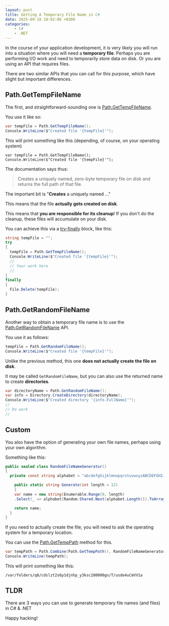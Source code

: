 ```yaml
---
layout: post
title: Getting A Temporary File Name in C#
date: 2025-09-18 10:02:06 +0300
categories:
    - C#
    - .NET
---
```


In the course of your application development, it is very likely you will run into a situation where you will need a **temporary file**. Perhaps you are performing I/O work and need to temporarily store data on disk. Or you are using an API that requires files.

There are two similar APIs that you can call for this purpose, which have slight but important differences.

## Path.GetTempFileName

The first, and straightforward-sounding one is [Path.GetTempFileName](https://learn.microsoft.com/en-us/dotnet/api/system.io.path.gettempfilename?view=net-9.0).

You use it like so:

```c#
var tempFile = Path.GetTempFileName();
Console.WriteLine($"Created file '{tempFile}'");
```

This will print something like this (depending, of course, on your operating system)

```plaintext
var tempFile = Path.GetTempFileName();
Console.WriteLine($"Created file '{tempFile}'");
```

The documentation says thus:

> Creates a uniquely named, zero-byte temporary file on disk and returns the full path of that file.

The important bit is "**Creates** a uniquely named ..."

This means that the file **actually gets created on disk**.

This means that **you are responsible for its cleanup**! If you don't do the cleanup, these files will accumulate on your disk.

You can achieve this via a [try-finally](https://learn.microsoft.com/en-us/dotnet/standard/exceptions/how-to-use-finally-blocks) block, like this:

```c#
string tempFile = "";
try
{
  tempFile = Path.GetTempFileName();
  Console.WriteLine($"Created file '{tempFile}'");
  //
  // Your work here
  //
}
finally
{
  File.Delete(tempFile);
}
```

## Path.GetRandomFileName

Another way to obtain a temporary file name is to use the [Path.GetRandomFileName](https://learn.microsoft.com/en-us/dotnet/api/system.io.path.getrandomfilename?view=net-9.0) API.

You use it as follows:

```c#
tempFile = Path.GetRandomFileName();
Console.WriteLine($"Created file '{tempFile}'");
```

Unlike the previous method, this one **does not actually create the file on disk**.

It may be called `GetRandomFileName`, but you can also use the returned name to create **directories**.

```c#
var directoryName = Path.GetRandomFileName();
var info = Directory.CreateDirectory(directoryName);
Console.WriteLine($"Created directory '{info.FullName}'");
//
// Do work
//
```

## Custom

You also have the option of generating your own file names, perhaps using your own algorithm.

Something like this:

```c#
public sealed class RandomFileNameGenerator()
{
  private const string alphabet = "abcdefghijklmnopqrstuvwxyzABCDEFGHIJKLMNOPQRSTUVWXYZ0123456789";

    public static string Generate(int length = 12)
    {
    var name = new string(Enumerable.Range(0, length)
    .Select(_ => alphabet[Random.Shared.Next(alphabet.Length)]).ToArray());

    return name;
  }
}
```

If you need to actually create the file, you will need to ask the operating system for a temporary location.

You can use the [Path.GetTempPath](https://learn.microsoft.com/en-us/dotnet/api/system.io.path.gettemppath?view=net-9.0&tabs=windows) method for this.

```c#
var tempPath = Path.Combine(Path.GetTempPath(), RandomFileNameGenerator.Generate());
Console.WriteLine(tempPath);
```

This will print something like this:

```plaintext
/var/folders/q8/cdslzt2s6p1djnhp_y3ksc280000gn/T/usde4uCmVV1a
```

## TLDR

There are 3 ways you can use to generate temporary file names (and files) in C# & .NET

Happy hacking!
